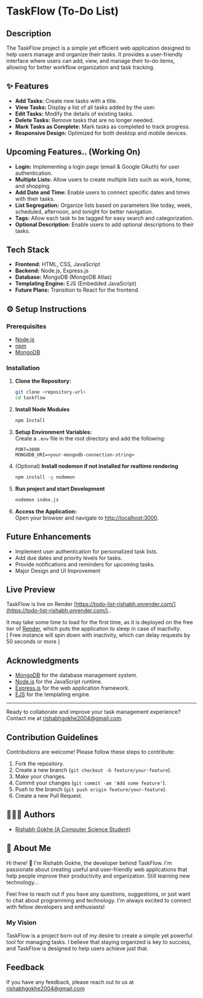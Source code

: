 # TaskFlow (To-Do List)

## Description

The TaskFlow project is a simple yet efficient web application designed to help users manage and organize their tasks. It provides a user-friendly interface where users can add, view, and manage their to-do items, allowing for better workflow organization and task tracking.
## ✨ Features

- **Add Tasks:** Create new tasks with a title.
- **View Tasks:** Display a list of all tasks added by the user.
- **Edit Tasks:** Modify the details of existing tasks.
- **Delete Tasks:** Remove tasks that are no longer needed.
- **Mark Tasks as Complete:** Mark tasks as completed to track progress.
- **Responsive Design:** Optimized for both desktop and mobile devices.

## Upcoming Features.. (Working On)

- **Login:** Implementing a login page (email & Google OAuth) for user authentication.
- **Multiple Lists:** Allow users to create multiple lists such as work, home, and shopping.
- **Add Date and Time:** Enable users to connect specific dates and times with their tasks.
- **List Segregation:** Organize lists based on parameters like today, week, scheduled, afternoon, and tonight for better navigation.
- **Tags:** Allow each task to be tagged for easy search and categorization.
- **Optional Description:** Enable users to add optional descriptions to their tasks.

## Tech Stack
- **Frontend:** HTML, CSS, JavaScript
- **Backend:** Node.js, Express.js
- **Database:** MongoDB (MongoDB Atlas)
- **Templating Engine:** EJS (Embedded JavaScript)
- **Future Plans:** Transition to React for the frontend.

## ⚙︎ Setup Instructions

### Prerequisites
- [Node.js](https://nodejs.org/)
- [npm](https://www.npmjs.com/)
- [MongoDB](https://www.mongodb.com/)

### Installation
1. **Clone the Repository:**
   ```bash
   git clone <repository-url>
   cd taskflow

2. **Install Node Modules**
    ```bash
    npm Install

3. **Setup Environment Variables:**  
   Create a `.env` file in the root directory and add the following:  
   ```plaintext
   PORT=3000
   MONGODB_URI=<your-mongodb-connection-string>

4. (Optional) **Install nodemon if not installed for realtime rendering**
    ```bash
    npm install -g nodemon

5. **Run project and start Development**
    ```bash
    nodemon index.js

6. **Access the Application:**  
   Open your browser and navigate to [http://localhost:3000](http://localhost:3000).
  
## Future Enhancements
- Implement user authentication for personalized task lists.
- Add due dates and priority levels for tasks.
- Provide notifications and reminders for upcoming tasks.
- Major Design and UI Improvement

## Live Preview

TaskFlow is live on Render [https://todo-list-rishabh.onrender.com/](https://todo-list-rishabh.onrender.com/)..

It may take some time to load for the first time, as it is deployed on the free tier of [Render](https://render.com/), which puts the application to sleep in case of inactivity.  
[ Free instance will spin down with inactivity, which can delay requests by 50 seconds or more ]

## Acknowledgments
- [MongoDB](https://www.mongodb.com/) for the database management system.
- [Node.js](https://nodejs.org/) for the JavaScript runtime.
- [Express.js](https://expressjs.com/) for the web application framework.
- [EJS](https://ejs.co/) for the templating engine.

---

Ready to collaborate and improve your task management experience? Contact me at [rishabhgokhe2004@gmail.com](mailto:rishabhgokhe2004@gmail.com).

## Contribution Guidelines
Contributions are welcome! Please follow these steps to contribute:
1. Fork the repository.
2. Create a new branch (`git checkout -b feature/your-feature`).
3. Make your changes.
4. Commit your changes (`git commit -am 'Add some feature'`).
5. Push to the branch (`git push origin feature/your-feature`).
6. Create a new Pull Request.
## 👨🏻‍💻 Authors

- [Rishabh Gokhe (A Computer Science Student)](https://www.github.com/rishabhgokhe)

## 🚀 About Me

Hi there! 👋 I'm Rishabh Gokhe, the developer behind TaskFlow. I'm passionate about creating useful and user-friendly web applications that help people improve their productivity and organization. Still learning new technology...

Feel free to reach out if you have any questions, suggestions, or just want to chat about programming and technology. I'm always excited to connect with fellow developers and enthusiasts!

### My Vision

TaskFlow is a project born out of my desire to create a simple yet powerful tool for managing tasks. I believe that staying organized is key to success, and TaskFlow is designed to help users achieve just that.


## Feedback

If you have any feedback, please reach out to us at rishabhgokhe2004@gmail.com
